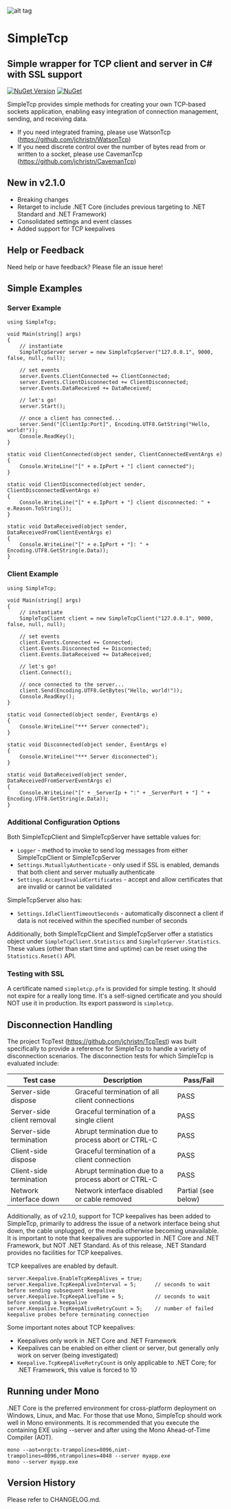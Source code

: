 ﻿![alt tag](https://github.com/jchristn/simpletcp/blob/master/assets/icon.ico)

# SimpleTcp

## Simple wrapper for TCP client and server in C# with SSL support

[![NuGet Version](https://img.shields.io/nuget/v/SuperSimpleTcp.svg?style=flat)](https://www.nuget.org/packages/SuperSimpleTcp/) [![NuGet](https://img.shields.io/nuget/dt/SuperSimpleTcp.svg)](https://www.nuget.org/packages/SuperSimpleTcp)    

SimpleTcp provides simple methods for creating your own TCP-based sockets application, enabling easy integration of connection management, sending, and receiving data.  

- If you need integrated framing, please use WatsonTcp (https://github.com/jchristn/WatsonTcp)
- If you need discrete control over the number of bytes read from or written to a socket, please use CavemanTcp (https://github.com/jchristn/CavemanTcp)
 
## New in v2.1.0

- Breaking changes
- Retarget to include .NET Core (includes previous targeting to .NET Standard and .NET Framework)
- Consolidated settings and event classes
- Added support for TCP keepalives

## Help or Feedback

Need help or have feedback?  Please file an issue here!

## Simple Examples

### Server Example
```
using SimpleTcp;

void Main(string[] args)
{
	// instantiate
	SimpleTcpServer server = new SimpleTcpServer("127.0.0.1", 9000, false, null, null);

	// set events
	server.Events.ClientConnected += ClientConnected;
	server.Events.ClientDisconnected += ClientDisconnected;
	server.Events.DataReceived += DataReceived;

	// let's go!
	server.Start();

	// once a client has connected...
	server.Send("[ClientIp:Port]", Encoding.UTF8.GetString("Hello, world!"));
	Console.ReadKey();
}

static void ClientConnected(object sender, ClientConnectedEventArgs e)
{
    Console.WriteLine("[" + e.IpPort + "] client connected");
}

static void ClientDisconnected(object sender, ClientDisconnectedEventArgs e)
{
    Console.WriteLine("[" + e.IpPort + "] client disconnected: " + e.Reason.ToString());
}

static void DataReceived(object sender, DataReceivedFromClientEventArgs e)
{
    Console.WriteLine("[" + e.IpPort + "]: " + Encoding.UTF8.GetString(e.Data));
}
```

### Client Example
```
using SimpleTcp;

void Main(string[] args)
{
	// instantiate
	SimpleTcpClient client = new SimpleTcpClient("127.0.0.1", 9000, false, null, null);

	// set events
	client.Events.Connected += Connected;
	client.Events.Disconnected += Disconnected;
	client.Events.DataReceived += DataReceived;

	// let's go!
	client.Connect();

	// once connected to the server...
	client.Send(Encoding.UTF8.GetBytes("Hello, world!"));
	Console.ReadKey();
}

static void Connected(object sender, EventArgs e)
{
    Console.WriteLine("*** Server connected");
}

static void Disconnected(object sender, EventArgs e)
{
    Console.WriteLine("*** Server disconnected"); 
}

static void DataReceived(object sender, DataReceivedFromServerEventArgs e)
{
    Console.WriteLine("[" + _ServerIp + ":" + _ServerPort + "] " + Encoding.UTF8.GetString(e.Data));
}
```

### Additional Configuration Options

Both SimpleTcpClient and SimpleTcpServer have settable values for:

- ```Logger``` - method to invoke to send log messages from either SimpleTcpClient or SimpleTcpServer
- ```Settings.MutuallyAuthenticate``` - only used if SSL is enabled, demands that both client and server mutually authenticate
- ```Settings.AcceptInvalidCertificates``` - accept and allow certificates that are invalid or cannot be validated

SimpleTcpServer also has:

- ```Settings.IdleClientTimeoutSeconds``` - automatically disconnect a client if data is not received within the specified number of seconds

Additionally, both SimpleTcpClient and SimpleTcpServer offer a statistics object under ```SimpleTcpClient.Statistics``` and ```SimpleTcpServer.Statistics```.  These values (other than start time and uptime) can be reset using the ```Statistics.Reset()``` API.

### Testing with SSL

A certificate named ```simpletcp.pfx``` is provided for simple testing.  It should not expire for a really long time.  It's a self-signed certificate and you should NOT use it in production.  Its export password is ```simpletcp```.

## Disconnection Handling

The project TcpTest (https://github.com/jchristn/TcpTest) was built specifically to provide a reference for SimpleTcp to handle a variety of disconnection scenarios.  The disconnection tests for which SimpleTcp is evaluated include:

| Test case | Description | Pass/Fail |
|---|---|---|
| Server-side dispose | Graceful termination of all client connections | PASS |
| Server-side client removal | Graceful termination of a single client | PASS |
| Server-side termination | Abrupt termination due to process abort or CTRL-C | PASS |
| Client-side dispose | Graceful termination of a client connection | PASS |
| Client-side termination | Abrupt termination due to a process abort or CTRL-C | PASS |
| Network interface down | Network interface disabled or cable removed | Partial (see below) |

Additionally, as of v2.1.0, support for TCP keepalives has been added to SimpleTcp, primarily to address the issue of a network interface being shut down, the cable unplugged, or the media otherwise becoming unavailable.  It is important to note that keepalives are supported in .NET Core and .NET Framework, but NOT .NET Standard.  As of this release, .NET Standard provides no facilities for TCP keepalives.

TCP keepalives are enabled by default.
```
server.Keepalive.EnableTcpKeepAlives = true;
server.Keepalive.TcpKeepAliveInterval = 5;      // seconds to wait before sending subsequent keepalive
server.Keepalive.TcpKeepAliveTime = 5;          // seconds to wait before sending a keepalive
server.Keepalive.TcpKeepAliveRetryCount = 5;    // number of failed keepalive probes before terminating connection
```

Some important notes about TCP keepalives:

- Keepalives only work in .NET Core and .NET Framework
- Keepalives can be enabled on either client or server, but generally only work on server (being investigated)
- ```Keepalive.TcpKeepAliveRetryCount``` is only applicable to .NET Core; for .NET Framework, this value is forced to 10

## Running under Mono

.NET Core is the preferred environment for cross-platform deployment on Windows, Linux, and Mac.  For those that use Mono, SimpleTcp should work well in Mono environments.  It is recommended that you execute the containing EXE using --server and after using the Mono Ahead-of-Time Compiler (AOT).

```
mono --aot=nrgctx-trampolines=8096,nimt-trampolines=8096,ntrampolines=4048 --server myapp.exe
mono --server myapp.exe
```

## Version History

Please refer to CHANGELOG.md.
